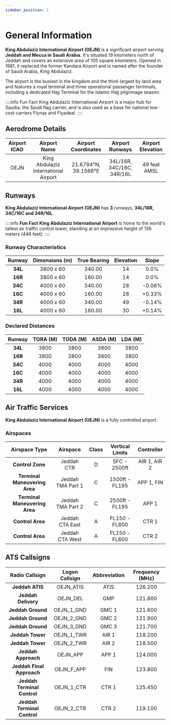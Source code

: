 ```yaml
---
sidebar_position: 1
---
```


# General Information

**King Abdulaziz International Airport (OEJN)** is a significant airport serving **Jeddah and Mecca in Saudi Arabia**. It's situated 19 kilometers north of Jeddah and covers an extensive area of 105 square kilometers. Opened in 1981, it replaced the former Kandara Airport and is named after the founder of Saudi Arabia, King Abdulaziz.

The airport is the busiest in the kingdom and the third-largest by land area and features a royal terminal and three operational passenger terminals, including a dedicated Hajj Terminal for the Islamic Hajj pilgrimage season.

::::info Fun Fact
King Abdulaziz International Airport is a major hub for Saudia, the Saudi flag carrier, and is also used as a base for national low-cost carriers Flynas and Flyadeal.
::::

## Aerodrome Details

| **Airport ICAO** |             Airport Name             | Airport Coordinates  |      Airport Runways      | Airport Elevation |
| :--------------: | :----------------------------------: | :------------------: | :-----------------------: | :---------------: |
|       OEJN       | King Abdulaziz International Airport | 21.6794°N, 39.1566°E | 34L/16R, 34C/16C, 34R/16L |   49 feat AMSL    |

## Runways

**King Abdulaziz International Airport (OEJN)** has **3** runways, **34L/16R, 34C/16C and 34R/16L**.

::::info **Fun Fact**
**King Abdulaziz International Airport** is home to the world's tallest air traffic control tower, standing at an impressive height of 136 meters (446 feet).
::::

### Runway Characteristics

| Runway  | Dimensions (m) | True Bearing | Elevation | Slope  |
| :-----: | :------------: | :----------: | :-------: | :----: |
| **34L** |   3800 x 60    |    340.00    |    14     |  0.0%  |
| **16R** |   3800 x 60    |    160.00    |    14     |  0.0%  |
| **34C** |   4000 x 60    |    340.00    |    28     | -0.06% |
| **16C** |   4000 x 60    |    160.00    |    28     | +0.33% |
| **34R** |   4000 x 60    |    340.00    |    49     | -0.14% |
| **16L** |   4000 x 60    |    160.00    |    30     | +0.14% |

### Declared Distances

| **Runway** | **TORA (M)** | **TODA (M)** | **ASDA (M)** | **LDA (M)** |
| :--------: | :----------: | :----------: | :----------: | :---------: |
|  **34L**   |     3800     |     3800     |     3800     |    3800     |
|  **16R**   |     3800     |     3800     |     3800     |    3800     |
|  **34C**   |     4000     |     4000     |     4000     |    4000     |
|  **16C**   |     4000     |     4000     |     4000     |    4000     |
|  **34R**   |     4000     |     4000     |     4000     |    4000     |
|  **16L**   |     4000     |     4000     |     4000     |    4000     |

## Air Traffic Services

**King Abdulaziz International Airport (OEJN)** is a fully controlled airport.

### Airspaces

|         Airspace Type         |     Airspace      | Class | Vertical Limits |  Controller  |
| :---------------------------: | :---------------: | :---: | :-------------: | :----------: |
|       **Control Zone**        |    Jeddah CTR     |   D   |  SFC - 2500ft   | AIR 1, AIR 2 |
| **Terminal Maneuvering Area** | Jeddah TMA Part 1 |   C   | 1500ft - FL195  |  APP 1, FIN  |
| **Terminal Maneuvering Area** | Jeddah TMA Part 2 |   C   | 2500ft - FL195  |    APP 1     |
|       **Control Area**        |  Jeddah CTA East  |   A   |  FL150 - FL600  |    CTR 1     |
|       **Control Area**        |  Jeddah CTA West  |   A   |  FL150 - FL600  |    CTR 2     |

## ATS Callsigns

|     **Radio Callsign**      | **Logon Callsign** | **Abbreviation** | **Frequency (MHz)** |
| :-------------------------: | :----------------: | :--------------: | :-----------------: |
|       **Jeddah ATIS**       |     OEJN_ATIS      |       ATIS       |       126.200       |
|     **Jeddah Delivery**     |      OEJN_DEL      |       GMP        |       121.800       |
|      **Jeddah Ground**      |     OEJN_1_GND     |      GMC 1       |       121.600       |
|      **Jeddah Ground**      |     OEJN_2_GND     |      GMC 2       |       121.900       |
|      **Jeddah Ground**      |     OEJN_3_GND     |      GMC 3       |       121.700       |
|      **Jeddah Tower**       |     OEJN_1_TWR     |      AIR 1       |       118.200       |
|      **Jeddah Tower**       |     OEJN_2_TWR     |      AIR 2       |       118.500       |
|     **Jeddah Approach**     |      OEJN_APP      |      APP 1       |       124.000       |
|  **Jeddah Final Approach**  |     OEJN_F_APP     |       FIN        |       123.800       |
| **Jeddah Terminal Control** |     OEJN_1_CTR     |      CTR 1       |       125.450       |
| **Jeddah Terminal Control** |     OEJN_2_CTR     |      CTR 2       |       119.100       |
